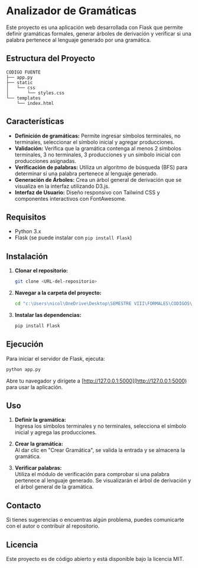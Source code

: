# Analizador de Gramáticas

Este proyecto es una aplicación web desarrollada con Flask que permite definir gramáticas formales, generar árboles de derivación y verificar si una palabra pertenece al lenguaje generado por una gramática.

## Estructura del Proyecto

```
CODIGO FUENTE
├── app.py
├── static
│   └── css
│       └── styles.css
└── templates
    └── index.html
```

## Características

- **Definición de gramáticas:** Permite ingresar símbolos terminales, no terminales, seleccionar el símbolo inicial y agregar producciones.
- **Validación:** Verifica que la gramática contenga al menos 2 símbolos terminales, 3 no terminales, 3 producciones y un símbolo inicial con producciones asignadas.
- **Verificación de palabras:** Utiliza un algoritmo de búsqueda (BFS) para determinar si una palabra pertenece al lenguaje generado.
- **Generación de Árboles:** Crea un árbol general de derivación que se visualiza en la interfaz utilizando D3.js.
- **Interfaz de Usuario:** Diseño responsivo con Tailwind CSS y componentes interactivos con FontAwesome.

## Requisitos

- Python 3.x
- Flask (se puede instalar con `pip install Flask`)

## Instalación

1. **Clonar el repositorio:**

   ```bash
   git clone <URL-del-repositorio>
   ```

2. **Navegar a la carpeta del proyecto:**

   ```bash
   cd "c:\Users\nicol\OneDrive\Desktop\SEMESTRE VIII\FORMALES\CODIGOS\PUNTO_4.3_TALLER\CODIGO FUENTE"
   ```

3. **Instalar las dependencias:**

   ```bash
   pip install Flask
   ```

## Ejecución

Para iniciar el servidor de Flask, ejecuta:

```bash
python app.py
```

Abre tu navegador y dirígete a [http://127.0.0.1:5000](http://127.0.0.1:5000) para usar la aplicación.

## Uso

1. **Definir la gramática:**  
   Ingresa los símbolos terminales y no terminales, selecciona el símbolo inicial y agrega las producciones.

2. **Crear la gramática:**  
   Al dar clic en "Crear Gramática", se valida la entrada y se almacena la gramática.

3. **Verificar palabras:**  
   Utiliza el módulo de verificación para comprobar si una palabra pertenece al lenguaje generado. Se visualizarán el árbol de derivación y el árbol general de la gramática.

## Contacto

Si tienes sugerencias o encuentras algún problema, puedes comunicarte con el autor o contribuir al repositorio.

## Licencia

Este proyecto es de código abierto y está disponible bajo la licencia MIT.

